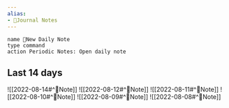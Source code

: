 ```yaml
---
alias:
- 🌄Journal Notes
---
```

```button
name 🌄New Daily Note
type command
action Periodic Notes: Open daily note
```
## Last 14 days
![[2022-08-14#^📝Note]]
![[2022-08-12#^📝Note]]
![[2022-08-11#^📝Note]]
![[2022-08-10#^📝Note]]
![[2022-08-09#^📝Note]]
![[2022-08-08#^📝Note]]
